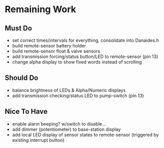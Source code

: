 # Remaining Work

## Must Do
* set correct times/intervals for everything, consolidate into Danaides.h
* build remote-sensor battery holder
* build remote-sensor float & valve sensors
* add transmission forcing/status button/LED to remote-sensor (pin 13)
* change alpha display to show fixed words instead of scrolling

## Should Do
* balance brightness of LEDs & Alpha/Numeric displays
* add transmission checking/status LED to pump-switch (pin 13)

## Nice To Have
* enable alarm beeping? w/switch to disable...
* add dimmer (potentiometer) to base-station display
* add local LED display of sensor states to remote-sensor (triggered by existing interrupt button)

